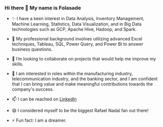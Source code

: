 ### Hi there 👋 My name is Folasade

- ✨ I have a keen interest in Data Analysis, Inventory Management, Machine Learning, Statistics, Data Visualization, and in Big Data technologies such as GCP, Apache Hive, Hadoop, and Spark.

- 🔭 My professional background involves utilizing advanced Excel techniques, Tableau, SQL, Power Query, and Power BI to answer business questions.

- 👯 I’m looking to collaborate on projects that would help me improve my skills.

- 🤔 I am interested in roles within the manufacturing industry, telecommunication industry, and the banking sector, and I am confident that I can bring value and make meaningful contributions towards the company's success.

- 📫 I can be reached on [LinkedIn](https://www.linkedin.com/in/folasade-theresa-ojo-39769313b/) 

- 😄 I considered myself to be the biggest Rafael Nadal fan out there!

- ⚡ Fun fact: I am a dreamer.

